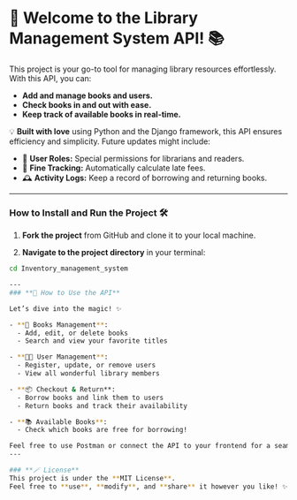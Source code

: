 # 🌸 Welcome to the Library Management System API! 📚

This project is your go-to tool for managing library resources effortlessly. With this API, you can:

- **Add and manage books and users.**
- **Check books in and out with ease.**
- **Keep track of available books in real-time.**

💡 **Built with love** using Python and the Django framework, this API ensures efficiency and simplicity. Future updates might include:

- 🌟 **User Roles:** Special permissions for librarians and readers.
- 💸 **Fine Tracking:** Automatically calculate late fees.
- 🕰️ **Activity Logs:** Keep a record of borrowing and returning books.

---

### **How to Install and Run the Project 🛠️**

1. **Fork the project** from GitHub and clone it to your local machine.
   
2. **Navigate to the project directory** in your terminal:

```bash
cd Inventory_management_system

---
### **💖 How to Use the API**

Let’s dive into the magic! ✨

- **📖 Books Management**:  
  - Add, edit, or delete books  
  - Search and view your favorite titles  

- **👩‍💻 User Management**:  
  - Register, update, or remove users  
  - View all wonderful library members  

- **📦 Checkout & Return**:  
  - Borrow books and link them to users  
  - Return books and track their availability  

- **📚 Available Books**:  
  - Check which books are free for borrowing!  

Feel free to use Postman or connect the API to your frontend for a seamless library experience! 💖
---

### **🪄 License**
This project is under the **MIT License**.  
Feel free to **use**, **modify**, and **share** it however you like! ✨


